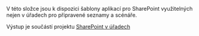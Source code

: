 V této složce jsou k dispozici šablony aplikací pro SharePoint využitelných nejen v úřadech pro připravené seznamy a scénáře. 

Výstup je součástí projektu [SharePoint v úřadech](http://www.egdilna.cz/projekty/projekt-sharepoint/)